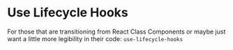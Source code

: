 # Use Lifecycle Hooks

For those that are transitioning from React Class Components or maybe just want a little more legibility in their code: `use-lifecycle-hooks`